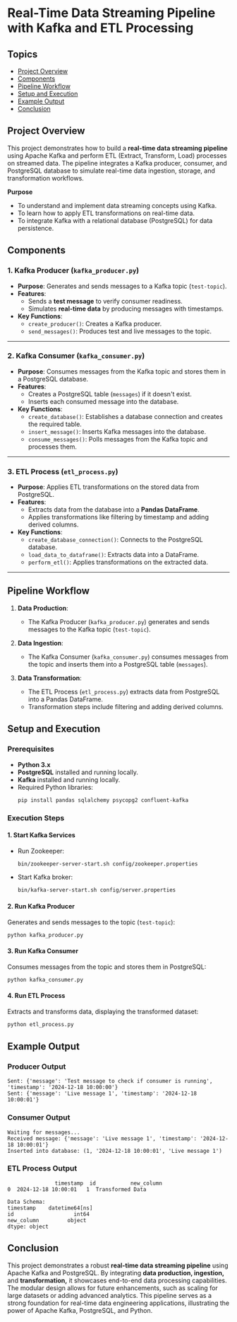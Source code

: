 # **Real-Time Data Streaming Pipeline with Kafka and ETL Processing**


## **Topics**

- [Project Overview](#project-overview)  
- [Components](#components)  
- [Pipeline Workflow](#pipeline-workflow)  
- [Setup and Execution](#setup-and-execution)  
- [Example Output](#example-output)  
- [Conclusion](#conclusion)  




## **Project Overview**

This project demonstrates how to build a **real-time data streaming pipeline** using Apache Kafka and perform ETL (Extract, Transform, Load) processes on streamed data. The pipeline integrates a Kafka producer, consumer, and PostgreSQL database to simulate real-time data ingestion, storage, and transformation workflows.

**Purpose**
- To understand and implement data streaming concepts using Kafka.
- To learn how to apply ETL transformations on real-time data.
- To integrate Kafka with a relational database (PostgreSQL) for data persistence.




## **Components**

### **1. Kafka Producer (`kafka_producer.py`)**  
- **Purpose**: Generates and sends messages to a Kafka topic (`test-topic`).  
- **Features**:  
   - Sends a **test message** to verify consumer readiness.  
   - Simulates **real-time data** by producing messages with timestamps.  
- **Key Functions**:  
   - `create_producer()`: Creates a Kafka producer.  
   - `send_messages()`: Produces test and live messages to the topic.  

---

### **2. Kafka Consumer (`kafka_consumer.py`)**  
- **Purpose**: Consumes messages from the Kafka topic and stores them in a PostgreSQL database.  
- **Features**:  
   - Creates a PostgreSQL table (`messages`) if it doesn't exist.  
   - Inserts each consumed message into the database.  
- **Key Functions**:  
   - `create_database()`: Establishes a database connection and creates the required table.  
   - `insert_message()`: Inserts Kafka messages into the database.  
   - `consume_messages()`: Polls messages from the Kafka topic and processes them.  

---

### **3. ETL Process (`etl_process.py`)**  
- **Purpose**: Applies ETL transformations on the stored data from PostgreSQL.  
- **Features**:  
   - Extracts data from the database into a **Pandas DataFrame**.  
   - Applies transformations like filtering by timestamp and adding derived columns.  
- **Key Functions**:  
   - `create_database_connection()`: Connects to the PostgreSQL database.  
   - `load_data_to_dataframe()`: Extracts data into a DataFrame.  
   - `perform_etl()`: Applies transformations on the extracted data.  

---

## **Pipeline Workflow**

1. **Data Production**:  
   - The Kafka Producer (`kafka_producer.py`) generates and sends messages to the Kafka topic (`test-topic`).  

2. **Data Ingestion**:  
   - The Kafka Consumer (`kafka_consumer.py`) consumes messages from the topic and inserts them into a PostgreSQL table (`messages`).  

3. **Data Transformation**:  
   - The ETL Process (`etl_process.py`) extracts data from PostgreSQL into a Pandas DataFrame.  
   - Transformation steps include filtering and adding derived columns.  



## **Setup and Execution**

### **Prerequisites**  
- **Python 3.x**  
- **PostgreSQL** installed and running locally.  
- **Kafka** installed and running locally.  
- Required Python libraries:  
   ```bash
   pip install pandas sqlalchemy psycopg2 confluent-kafka
   ```



### **Execution Steps**

#### **1. Start Kafka Services**  
- Run Zookeeper:  
   ```bash
   bin/zookeeper-server-start.sh config/zookeeper.properties
   ```  
- Start Kafka broker:  
   ```bash
   bin/kafka-server-start.sh config/server.properties
   ```

#### **2. Run Kafka Producer**  
Generates and sends messages to the topic (`test-topic`):  
   ```bash
   python kafka_producer.py
   ```

#### **3. Run Kafka Consumer**  
Consumes messages from the topic and stores them in PostgreSQL:  
   ```bash
   python kafka_consumer.py
   ```

#### **4. Run ETL Process**  
Extracts and transforms data, displaying the transformed dataset:  
   ```bash
   python etl_process.py
   ```



## **Example Output**

### **Producer Output**  
```plaintext
Sent: {'message': 'Test message to check if consumer is running', 'timestamp': '2024-12-18 10:00:00'}
Sent: {'message': 'Live message 1', 'timestamp': '2024-12-18 10:00:01'}
```

### **Consumer Output**  
```plaintext
Waiting for messages...
Received message: {'message': 'Live message 1', 'timestamp': '2024-12-18 10:00:01'}
Inserted into database: (1, '2024-12-18 10:00:01', 'Live message 1')
```

### **ETL Process Output**  
```plaintext
               timestamp  id           new_column
0  2024-12-18 10:00:01   1  Transformed Data

Data Schema:
timestamp    datetime64[ns]
id                   int64
new_column         object
dtype: object
```



## **Conclusion**
This project demonstrates a robust **real-time data streaming pipeline** using Apache Kafka and PostgreSQL. By integrating **data production, ingestion,** and **transformation,** it showcases end-to-end data processing capabilities. The modular design allows for future enhancements, such as scaling for large datasets or adding advanced analytics. This pipeline serves as a strong foundation for real-time data engineering applications, illustrating the power of Apache Kafka, PostgreSQL, and Python.


